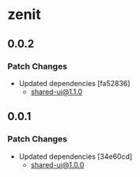# zenit

## 0.0.2

### Patch Changes

- Updated dependencies [fa52836]
  - shared-ui@1.1.0

## 0.0.1

### Patch Changes

- Updated dependencies [34e60cd]
  - shared-ui@1.0.0
